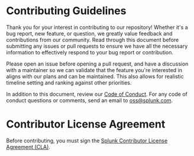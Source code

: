 # Contributing Guidelines

Thank you for your interest in contributing to our repository! Whether it's a bug
report, new feature, or question, we greatly value feedback and contributions from
our community. Read through this document before submitting any issues or pull 
requests to ensure we have all the necessary information to effectively respond
to your bug report or contribution.

Please open an issue before opening a pull request, and have a discussion with a maintainer so we can validate that the feature you're interested in aligns with our plans and can be maintained. This also allows for realistic timeline setting and ranking against other priorities. 

In addition to this document, review our [Code of Conduct](CODE_OF_CONDUCT.md). 
For any code of conduct questions or comments, send an email to oss@splunk.com.


# Contributor License Agreement

Before contributing, you must sign the [Splunk Contributor License Agreement (CLA)](https://www.splunk.com/en_us/form/contributions.html).